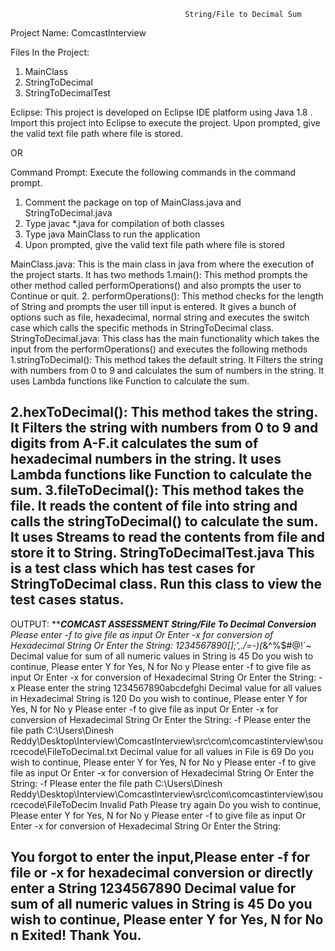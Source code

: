                                           String/File to Decimal Sum
Project Name: ComcastInterview

Files In the Project:
1.	MainClass
2.	StringToDecimal
3.	StringToDecimalTest

Eclipse:  This project is developed on Eclipse IDE platform using Java 1.8 . Import this project into Eclipse to execute the project. Upon prompted, give the valid text file path where file is stored.

OR

Command Prompt: Execute the following commands in the command prompt.
1.	Comment the package on top of MainClass.java and StringToDecimal.java
2.	Type javac *.java for compilation of both classes
3.	Type java MainClass to run the application
4.	Upon prompted, give the valid text file path where file is stored

MainClass.java:
This is the main class in java from where the execution of the project starts. It has two methods
1.main():
This method prompts the other method called performOperations() and also prompts the user to Continue or quit.
2. performOperations():
This method checks for the length of String and prompts the user till input is entered. It gives a bunch of options such as file, hexadecimal, normal string and executes the switch case which calls the specific methods in StringToDecimal class.
StringToDecimal.java:
This class has the main functionality which takes the input from the performOperations() and executes the following methods
1.stringToDecimal():
This method takes the default string. It Filters the string with numbers from 0 to 9 and calculates the sum of numbers in the string. It uses Lambda functions like Function to calculate the sum.
 
2.hexToDecimal():
This method takes the string. It Filters the string with numbers from 0 to 9 and digits from A-F.it calculates the sum of hexadecimal numbers in the string. It uses Lambda functions like Function to calculate the sum. 
3.fileToDecimal():
This method takes the file. It reads the content of file into string and calls the stringToDecimal() to calculate the sum. It uses Streams to read the contents from file and store it to String.
StringToDecimalTest.java
This is a test class which has test cases for StringToDecimal class. Run this class to view the test cases status.
---------------------------------------------------------------------------------------------------------------------
OUTPUT:
***********************************COMCAST ASSESSMENT*********************************
***************************String/File To Decimal Conversion**************************
Please enter -f to give file as input
Or Enter -x for conversion of Hexadecimal String
Or Enter the String: 
1234567890[];',./=-)(*&^%$#@!`~
Decimal value for sum of all numeric values in String is 45
Do you wish to continue, Please enter Y for Yes, N for No
y
Please enter -f to give file as input
Or Enter -x for conversion of Hexadecimal String
Or Enter the String: 
-x
Please enter the string
1234567890abcdefghi
Decimal value for all values in Hexadecimal String is 120
Do you wish to continue, Please enter Y for Yes, N for No
y
Please enter -f to give file as input
Or Enter -x for conversion of Hexadecimal String
Or Enter the String: 
-f
Please enter the file path
C:\Users\Dinesh Reddy\Desktop\Interview\ComcastInterview\src\com\comcastinterview\sourcecode\FileToDecimal.txt
Decimal value for all values in File is 69
Do you wish to continue, Please enter Y for Yes, N for No
y
Please enter -f to give file as input
Or Enter -x for conversion of Hexadecimal String
Or Enter the String: 
-f
Please enter the file path
C:\Users\Dinesh Reddy\Desktop\Interview\ComcastInterview\src\com\comcastinterview\sourcecode\FileToDecim
Invalid Path Please try again
Do you wish to continue, Please enter Y for Yes, N for No
y
Please enter -f to give file as input
Or Enter -x for conversion of Hexadecimal String
Or Enter the String: 

You forgot to enter the input,Please enter -f for file or -x for hexadecimal conversion or directly enter a String
1234567890
Decimal value for sum of all numeric values in String is 45
Do you wish to continue, Please enter Y for Yes, N for No
n
Exited! Thank You.
-------------------------------------------------------------------------------------


